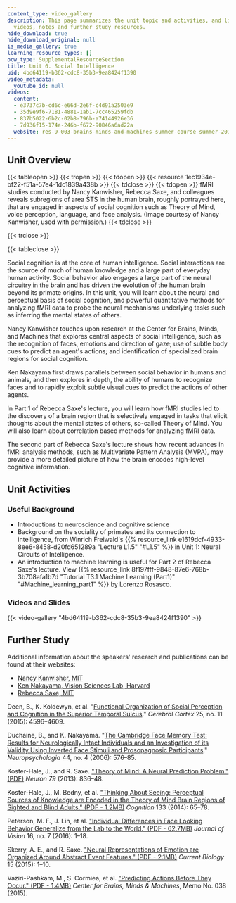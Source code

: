 ```yaml
---
content_type: video_gallery
description: This page summarizes the unit topic and activities, and links to lecture
  videos, notes and further study resources.
hide_download: true
hide_download_original: null
is_media_gallery: true
learning_resource_types: []
ocw_type: SupplementalResourceSection
title: Unit 6. Social Intelligence
uid: 4bd64119-b362-cdc8-35b3-9ea8424f1390
video_metadata:
  youtube_id: null
videos:
  content:
  - e3737c7b-cd6c-e66d-2e6f-c4d91a2503e9
  - 35d9e9f6-7181-4881-1ab1-7cc465259fdb
  - 837b5022-6b2c-02b8-796b-a74144926e36
  - 7d936f15-174e-246b-f672-90846a6ad22a
  website: res-9-003-brains-minds-and-machines-summer-course-summer-2015
---
```


Unit Overview
-------------

{{< tableopen >}}
{{< tropen >}}
{{< tdopen >}}
{{< resource 1ec1934e-bf22-f51a-57e4-1dc1839a438b >}}
{{< tdclose >}}
{{< tdopen >}}
fMRI studies conducted by Nancy Kanwisher, Rebecca Saxe, and colleagues reveals subregions of area STS in the human brain, roughly portrayed here, that are engaged in aspects of social cognition such as Theory of Mind, voice perception, language, and face analysis. (Image courtesy of Nancy Kanwisher, used with permission.)
{{< tdclose >}}

{{< trclose >}}

{{< tableclose >}}

Social cognition is at the core of human intelligence. Social interactions are the source of much of human knowledge and a large part of everyday human activity. Social behavior also engages a large part of the neural circuitry in the brain and has driven the evolution of the human brain beyond its primate origins. In this unit, you will learn about the neural and perceptual basis of social cognition, and powerful quantitative methods for analyzing fMRI data to probe the neural mechanisms underlying tasks such as inferring the mental states of others.

Nancy Kanwisher touches upon research at the Center for Brains, Minds, and Machines that explores central aspects of social intelligence, such as the recognition of faces, emotions and direction of gaze; use of subtle body cues to predict an agent's actions; and identification of specialized brain regions for social cognition.

Ken Nakayama first draws parallels between social behavior in humans and animals, and then explores in depth, the ability of humans to recognize faces and to rapidly exploit subtle visual cues to predict the actions of other agents.

In Part 1 of Rebecca Saxe's lecture, you will learn how fMRI studies led to the discovery of a brain region that is selectively engaged in tasks that elicit thoughts about the mental states of others, so-called Theory of Mind. You will also learn about correlation based methods for analyzing fMRI data.

The second part of Rebecca Saxe's lecture shows how recent advances in fMRI analysis methods, such as Multivariate Pattern Analysis (MVPA), may provide a more detailed picture of how the brain encodes high-level cognitive information.

Unit Activities
---------------

### Useful Background

*   Introductions to neuroscience and cognitive science
*   Background on the sociality of primates and its connection to intelligence, from Winrich Freiwald's {{% resource_link e1619dcf-4933-8ee6-8458-d20fd651289a "Lecture L1.5" "#L1.5" %}} in Unit 1: Neural Circuits of Intelligence.
*   An introduction to machine learning is useful for Part 2 of Rebecca Saxe's lecture. View {{% resource_link 8f197fff-9848-87e6-768b-3b708afa1b7d "Tutorial T3.1 Machine Learning (Part1)" "#Machine_learning_part1" %}} by Lorenzo Rosasco.

### Videos and Slides

{{< video-gallery "4bd64119-b362-cdc8-35b3-9ea8424f1390" >}}


Further Study
-------------

Additional information about the speakers' research and publications can be found at their websites:

*   [Nancy Kanwisher, MIT](http://web.mit.edu/bcs/nklab/)
*   [Ken Nakayama, Vision Sciences Lab, Harvard](http://visionlab.harvard.edu/members/ken/nakayama.html)
*   [Rebecca Saxe, MIT](http://saxelab.mit.edu/)

Deen, B., K. Koldewyn, et al. "[Functional Organization of Social Perception and Cognition in the Superior Temporal Sulcus](https://doi.org/10.1093/cercor/bhv111)." _Cerebral Cortex_ 25, no. 11 (2015): 4596–4609.

Duchaine, B., and K. Nakayama. "[The Cambridge Face Memory Test: Results for Neurologically Intact Individuals and an Investigation of its Validity Using Inverted Face Stimuli and Prosopagnosic Participants](https://www.researchgate.net/profile/Ken_Nakayama/publication/7593331_The_Cambridge_Face_Memory_Test_results_for_neurologically_intact_individuals_and_an_investigation_of_its_validity_using_inverted_face_stimuli_and_prosopagnosic_participants/)." _Neuropsychologia_ 44, no. 4 (2006): 576–85.

Koster-Hale, J., and R. Saxe. ["Theory of Mind: A Neural Prediction Problem." (PDF)](https://www.ncbi.nlm.nih.gov/pmc/articles/PMC4041537/pdf/nihms-586350.pdf) _Neuron 79_ (2013): 836–48.

Koster-Hale, J., M. Bedny, et al. ["Thinking About Seeing: Perceptual Sources of Knowledge are Encoded in the Theory of Mind Brain Regions of Sighted and Blind Adults." (PDF - 1.2MB)](https://www.sciencedirect.com/science/article/pii/S0010027714000675) _Cognition_ 133 (2014): 65–78.

Peterson, M. F., J. Lin, et al. ["Individual Differences in Face Looking Behavior Generalize from the Lab to the World." (PDF - 62.7MB)](http://web.mit.edu/bcs/nklab/media/pdfs/PetersonJOV2016.pdf) _Journal of Vision_ 16, no. 7 (2016): 1–18.

Skerry, A. E., and R. Saxe. ["Neural Representations of Emotion are Organized Around Abstract Event Features." (PDF - 2.1MB)](https://dspace.mit.edu/handle/1721.1/107225) _Current Biology_ 15 (2015): 1–10.

Vaziri-Pashkam, M., S. Cormiea, et al. ["Predicting Actions Before They Occur." (PDF - 1.4MB)](http://cbmm.mit.edu/sites/default/files/publications/CBMMMemo038.pdf) _Center for Brains, Minds & Machines_, Memo No. 038 (2015).